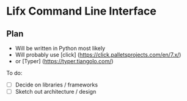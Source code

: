 # Lifx Command Line Interface

## Plan
- Will be written in Python most likely
- Will probably use [click] (https://click.palletsprojects.com/en/7.x/)
- or [Typer] (https://typer.tiangolo.com/)

To do:
- [ ] Decide on libraries / frameworks 
- [ ] Sketch out architecture / design
